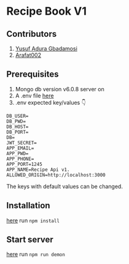 # Recipe Book V1

## Contributors
1. [Yusuf Adura Gbadamosi](https://github.com/ygbadamosi662)
1. [Arafat002](https://github.com/Arafat002)

## Prerequisites
1. Mongo db version v6.0.8 server on
1. A .env file [here](/Recipe_book_backend/api/v1)
1. .env expected key/values 👇
```
DB_USER=
DB_PWD=
DB_HOST=
DB_PORT=
DB=
JWT_SECRET=
APP_EMAIL=
APP_PWD=
APP_PHONE=
APP_PORT=1245
APP_NAME=Recipe Api v1.
ALLOWED_ORIGIN=http://localhost:3000
```
The keys with default values can be changed.

## Installation
[here](/Recipe_book_backend/api/v1) run `npm install`

## Start server
[here](/Recipe_book_backend/api/v1) run `npm run demon`
